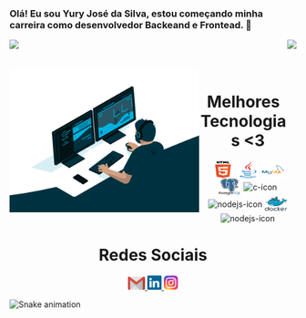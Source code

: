 ### Olá! Eu sou Yury José da Silva, estou começando minha carreira como desenvolvedor Backeand e Frontead. 👋

<div>
  
  <img  height="180em" src="https://github-readme-stats.vercel.app/api?username=Yury07388&show_icons=true&theme=great-gatsby&include_all_commits=true&count_private=true"/>
  <img align="right" height="140em" src="https://github-readme-stats.vercel.app/api/top-langs/?username=Yury07388&layout=compact&langs_count=16&theme=great-gatsby"/>
</div>
<br>
<div  align="center"> 
  <div style="display: inline_block"><br>
    <img align="left" height="250" alt="coding-time" src="code.gif">
    <h1 align="center">Melhores Tecnologias <3</h1>
    <img align="center" height="30" width="40" alt="js-icon"  src="https://raw.githubusercontent.com/devicons/devicon/master/icons/html5/html5-original-wordmark.svg">
    <img align="center" height="30" width="40" alt="react-icon" src="https://raw.githubusercontent.com/devicons/devicon/master/icons/java/java-original.svg">
    <img align="center" height="30" width="40" alt="html-icon" src="https://raw.githubusercontent.com/devicons/devicon/master/icons/mysql/mysql-original-wordmark.svg">
    <img align="center" height="30" width="40" alt="css-icon" src="https://raw.githubusercontent.com/devicons/devicon/master/icons/postgresql/postgresql-original-wordmark.svg">
    <img align="center" height="30" width="40" alt="c-icon" src="https://www.vectorlogo.zone/logos/getpostman/getpostman-icon.svg">
    <img align="center" height="30" width="40" alt="nodejs-icon" src="https://www.vectorlogo.zone/logos/springio/springio-icon.svg">
    <img align="center" height="30" width="40" alt="nodejs-icon" src="https://raw.githubusercontent.com/devicons/devicon/master/icons/docker/docker-original-wordmark.svg">
    <img align="center" height="30" width="40" alt="nodejs-icon" src="https://www.vectorlogo.zone/logos/jenkins/jenkins-icon.svg">
   </div>
  <h1 align="center">Redes Sociais</h1>
    <a href = "mailto: yury50716@gmail.com">
      <img width="30" src="gmail.svg">
    </a>
    <a href = "https://www.linkedin.com/in/yury-jos%C3%A9-da-silva-191324181/">
      <img width="25" src="linkedin.svg">
    </a>
    <a href = "https://www.instagram.com/yury.silva0/">
      <img width="25" src="instagram.png">
    </a>
</div>
  
![Snake animation](https://github.com/LuigiGF/LuigiGF/blob/output/github-contribution-grid-snake.svg)
